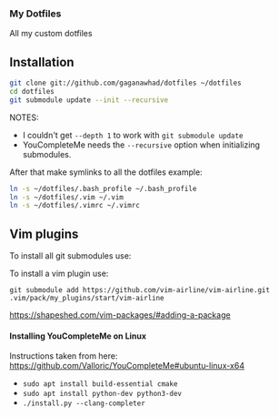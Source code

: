 ### My Dotfiles

All my custom dotfiles

Installation
------------

``` bash
git clone git://github.com/gaganawhad/dotfiles ~/dotfiles
cd dotfiles
git submodule update --init --recursive
```

NOTES: 
  - I couldn't get `--depth 1` to work with `git submodule update`
  - YouCompleteMe needs the `--recursive` option when initializing submodules.

After that make symlinks to all the dotfiles example: 

``` bash
ln -s ~/dotfiles/.bash_profile ~/.bash_profile
ln -s ~/dotfiles/.vim ~/.vim
ln -s ~/dotfiles/.vimrc ~/.vimrc
```

Vim plugins
------------

To install all git submodules use:

To install a vim plugin use:

`git submodule add https://github.com/vim-airline/vim-airline.git .vim/pack/my_plugins/start/vim-airline`

https://shapeshed.com/vim-packages/#adding-a-package


#### Installing YouCompleteMe on Linux
  Instructions taken from here: https://github.com/Valloric/YouCompleteMe#ubuntu-linux-x64
  - `sudo apt install build-essential cmake`
  - `sudo apt install python-dev python3-dev`
  - `./install.py --clang-completer`
  
  
  


